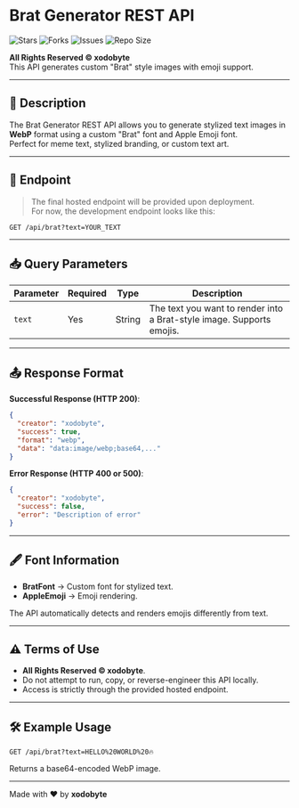 # Brat Generator REST API

![Stars](https://img.shields.io/github/stars/xodobyte/brat-generator?style=for-the-badge) 
![Forks](https://img.shields.io/github/forks/xodobyte/brat-generator?style=for-the-badge) 
![Issues](https://img.shields.io/github/issues/xodobyte/brat-generator?style=for-the-badge) 
![Repo Size](https://img.shields.io/github/repo-size/xodobyte/brat-generator?style=for-the-badge)

**All Rights Reserved © xodobyte**  
This API generates custom "Brat" style images with emoji support.  

---

## 📌 Description
The Brat Generator REST API allows you to generate stylized text images in **WebP** format using a custom "Brat" font and Apple Emoji font.  
Perfect for meme text, stylized branding, or custom text art.

---

## 🔗 Endpoint
> The final hosted endpoint will be provided upon deployment.  
For now, the development endpoint looks like this:

```
GET /api/brat?text=YOUR_TEXT
```

---

## 📥 Query Parameters

| Parameter | Required | Type   | Description |
|-----------|----------|--------|-------------|
| `text`    | Yes      | String | The text you want to render into a Brat-style image. Supports emojis. |

---

## 📤 Response Format

**Successful Response (HTTP 200)**:
```json
{
  "creator": "xodobyte",
  "success": true,
  "format": "webp",
  "data": "data:image/webp;base64,..."
}
```

**Error Response (HTTP 400 or 500)**:
```json
{
  "creator": "xodobyte",
  "success": false,
  "error": "Description of error"
}
```

---

## 🖋 Font Information
- **BratFont** → Custom font for stylized text.
- **AppleEmoji** → Emoji rendering.

The API automatically detects and renders emojis differently from text.

---

## ⚠️ Terms of Use
- **All Rights Reserved © xodobyte**.
- Do not attempt to run, copy, or reverse-engineer this API locally.
- Access is strictly through the provided hosted endpoint.

---

## 🛠 Example Usage
```
GET /api/brat?text=HELLO%20WORLD%20🔥
```
Returns a base64-encoded WebP image.

---

Made with ❤️ by **xodobyte**
